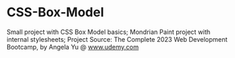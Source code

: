 # CSS-Box-Model
Small project with CSS Box Model basics;
Mondrian Paint project with internal stylesheets; Project Source: The Complete 2023 Web Development Bootcamp, by Angela Yu @ www.udemy.com
